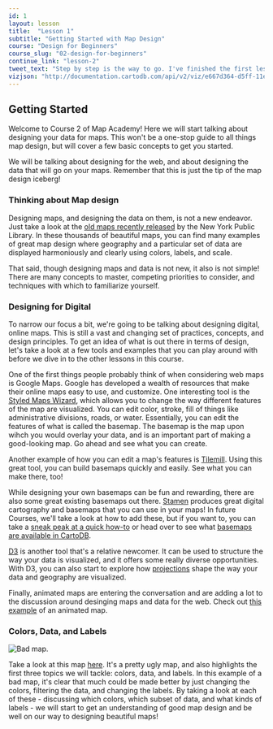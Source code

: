 ```yaml
---
id: 1
layout: lesson
title:  "Lesson 1"
subtitle: "Getting Started with Map Design"
course: "Design for Beginners"
course_slug: "02-design-for-beginners"
continue_link: "lesson-2"
tweet_text: "Step by step is the way to go. I've finished the first lesson of the map academy. Check it out"
vizjson: "http://documentation.cartodb.com/api/v2/viz/e667d364-d5ff-11e3-a78a-0edbca4b5057/viz.json"
---
```


## Getting Started

Welcome to Course 2 of Map Academy! Here we will start talking about designing your data for maps. This won't be a one-stop guide to all things map design, but will cover a few basic concepts to get you started. 

We will be talking about designing for the web, and about designing the data that will go on your maps. Remember that this is just the tip of the map design iceberg!

### Thinking about Map design

Designing maps, and designing the data on them, is not a new endeavor. Just take a look at the [old maps recently released](http://www.nypl.org/blog/2014/03/28/open-access-maps) by the New York Public Library. In these thousands of beautiful maps, you can find many examples of great map design where geography and a particular set of data are displayed harmoniously and clearly using colors, labels, and scale.

That said, though designing maps and data is not new, it also is not simple! There are many concepts to master, competing priorities to consider, and techniques with which to familiarize yourself.

### Designing for Digital

To narrow our focus a bit, we're going to be talking about designing digital, online maps. This is still a vast and changing set of practices, concepts, and design principles. To get an idea of what is out there in terms of design, let's take a look at a few tools and examples that you can play around with before we dive in to the other lessons in this course.

One of the first things people probably think of when considering web maps is Google Maps. Google has developed a wealth of resources that make their online maps easy to use, and customize. One interesting tool is the [Styled Maps Wizard](http://bit.ly/1r4PW3A), which allows you to change the way different features of the map are visualized. You can edit color, stroke, fill of things like administrative divisions, roads, or water. Essentially, you can edit the features of what is called the basemap. The basemap is the map upon wihch you would overlay your data, and is an important part of making a good-looking map. Go ahead and see what you can create. 

Another example of how you can edit a map's features is [Tilemill](http://bit.ly/1mdl4jE). Using this great tool, you can build basemaps quickly and easily. See what you can make there, too! 

While designing your own basemaps can be fun and rewarding, there are also some great existing basemaps out there. [Stamen](http://bit.ly/1i2aeoG) produces great digital cartography and basemaps that you can use in your maps! In future Courses, we'll take a look at how to add these, but if you want to, you can take a [sneak peak at a quick how-to](http://vimeo.com/79772252) or head over to see what [basemaps are available in CartoDB](http://bit.ly/1ldR1IT).

[D3](http://bit.ly/1lgkQnY) is another tool that's a relative newcomer. It can be used to structure the way your data is visualized, and it offers some really diverse opportunities. With D3, you can also start to explore how [projections](http://bit.ly/1kLKFMh) shape the way your data and geography are visualized.

Finally, animated maps are entering the conversation and are adding a lot to the discussion around desinging maps and data for the web. Check out [this example](http://hint.fm/wind) of an animated map.

### Colors, Data, and Labels 
 
![Bad map.]({{site.baseurl}}/img/course2/lesson1/badmap.png)

Take a look at this map [here](http://andrew.cartodb.com/viz/5fabe112-c024-11e3-8f7e-0e230854a1cb/embed_map?). It's a pretty ugly map, and also highlights the first three topics we will tackle: colors, data, and labels. In this example of a bad map, it's clear that much could be made better by just changing the colors, filtering the data, and changing the labels. By taking a look at each of these - discussing which colors, which subset of data, and what kinds of labels - we will start to get an understanding of good map design and be well on our way to designing beautiful maps!